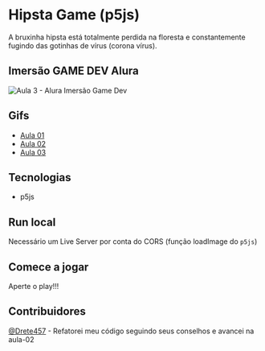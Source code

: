# Hipsta Game (p5js)

A bruxinha hipsta está totalmente perdida na floresta e constantemente fugindo das gotinhas de vírus (corona vírus).

## Imersão GAME DEV Alura

![Aula 3 - Alura Imersão Game Dev](https://github.com/laisfrigerio/js-hipsta-game/blob/aula-03/screenshots/third-class.gif)

## Gifs

- [Aula 01](https://raw.githubusercontent.com/laisfrigerio/js-hipsta-game/master/screenshots/first-class.gif)
- [Aula 02](https://github.com/laisfrigerio/js-hipsta-game/blob/aula-02/screenshots/second-class.gif)
- [Aula 03](https://github.com/laisfrigerio/js-hipsta-game/blob/aula-03/screenshots/third-class.gif) 

## Tecnologias

- p5js

## Run local

Necessário um Live Server por conta do CORS (função loadImage do `p5js`)

## Comece a jogar

Aperte o play!!!

## Contribuidores

[@Drete457](https://github.com/Drete457/) - Refatorei meu código seguindo seus conselhos e avancei na aula-02